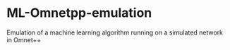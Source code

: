# ML-Omnetpp-emulation
Emulation of a machine learning algorithm running on a simulated network in Omnet++
